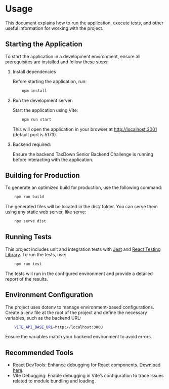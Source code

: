 # Usage

This document explains how to run the application, execute tests, and other useful information for working with the project.

## Starting the Application

To start the application in a development environment, ensure all prerequisites are installed and follow these steps:

1. Install dependencies

    Before starting the application, run:

    ```bash
        npm install
    ```

 2. Run the development server:

    Start the application using Vite:

    ```bash
        npm run start
    ```

    This will open the application in your browser at [http://localhost:3001](http://localhost:3001) (default port is 5173).

 3. Backend required:
 
    Ensure the backend TaxDown Senior Backend Challenge is running before interacting with the application.

## Building for Production

To generate an optimized build for production, use the following command:

```bash
    npm run build
```

The generated files will be located in the dist/ folder. You can serve them using any static web server, like [serve](https://www.npmjs.com/package/serve):

```bash
    npx serve dist
```

## Running Tests

This project includes unit and integration tests with [Jest](https://jestjs.io/) and [React Testing Library](https://testing-library.com/). To run the tests, use:

```bash
    npm run test
```

The tests will run in the configured environment and provide a detailed report of the results.

## Environment Configuration

The project uses dotenv to manage environment-based configurations. Create a .env file at the root of the project and define the necessary variables, such as the backend URL:

```bash
    VITE_API_BASE_URL=http://localhost:3000
```

Ensure the variables match your backend environment to avoid errors.

## Recommended Tools

- React DevTools: Enhance debugging for React components. [Download here](https://reactjs.org/link/react-devtools).
- Vite Debugging: Enable debugging in Vite’s configuration to trace issues related to module bundling and loading.